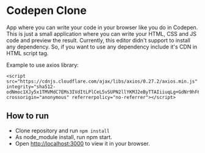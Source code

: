 # Codepen Clone

App where you can write your code in your browser like you do in Codepen. This is just a small application where you can write your HTML, CSS and JS code and preview the result. Currently, this editor didn't support to install any dependency. So, if you want to use any dependency include it's CDN in HTML script tag. 

Example to use axios library:

```
<script src="https://cdnjs.cloudflare.com/ajax/libs/axios/0.27.2/axios.min.js" integrity="sha512-odNmoc1XJy5x1TMVMdC7EMs3IVdItLPlCeL5vSUPN2llYKMJ2eByTTAIiiuqLg+GdNr9hF6z81p27DArRFKT7A==" crossorigin="anonymous" referrerpolicy="no-referrer"></script>
```


## How to run
- Clone repository and run `npm install`
- As node_module install, run npm start.
- Open [http://localhost:3000](http://localhost:3000) to view it in your browser.


